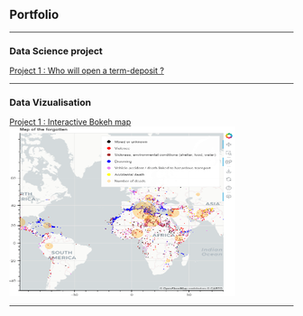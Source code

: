 ## Portfolio

---
### Data Science project
[Project 1 : Who will open a term-deposit ?](/sample_page (1))

---
### Data Vizualisation
[Project 1 : Interactive Bokeh map](/sample_page)
<img src="images/bokeh_map.PNG?raw=false" width="400" height="300"/>

---




